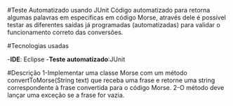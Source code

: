 #Teste Automatizado usando JUnit
Código automatizado para retorna algumas palavras em especificas em código Morse, através dele é possível testar as diferentes saídas já programadas (automatizadas) para validar o funcionamento correto das conversões.


#Tecnologias usadas

-**IDE**: Eclipse 
-**Teste automatizado**:JUnit

#Descrição 
1-Implementar uma classe Morse com um método convertToMorse(String text) que receba uma frase e retorne uma string correspondente à frase convertida para o código Morse.
2-O método deve lançar uma exceção se a frase for vazia.


